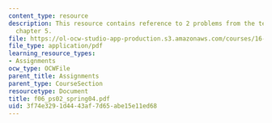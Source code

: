 ```yaml
---
content_type: resource
description: This resource contains reference to 2 problems from the text Anderson
  chapter 5.
file: https://ol-ocw-studio-app-production.s3.amazonaws.com/courses/16-01-unified-engineering-i-ii-iii-iv-fall-2005-spring-2006/3f74e3291d4443af7d65abe15e11ed68_f06_ps02_spring04.pdf
file_type: application/pdf
learning_resource_types:
- Assignments
ocw_type: OCWFile
parent_title: Assignments
parent_type: CourseSection
resourcetype: Document
title: f06_ps02_spring04.pdf
uid: 3f74e329-1d44-43af-7d65-abe15e11ed68
---
```

